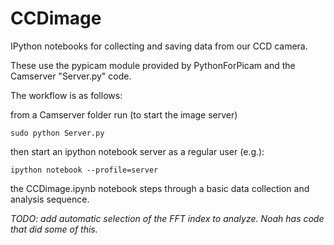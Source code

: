 CCDimage
========

IPython notebooks for collecting and saving data from our CCD camera.

These use the pypicam module provided by PythonForPicam and the Camserver "Server.py" code.

The workflow is as follows:

from a Camserver folder run (to start the image server)

`sudo python Server.py`

then start an ipython notebook server as a regular user (e.g.):

`ipython notebook --profile=server`

the CCDimage.ipynb notebook steps through a basic data collection and analysis sequence.

*TODO: add automatic selection of the FFT index to analyze. Noah has code that did some of this.* 


